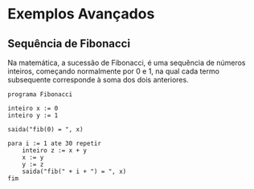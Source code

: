 # Exemplos Avançados

## Sequência de Fibonacci

Na matemática, a sucessão de Fibonacci, é uma sequência de números inteiros, começando normalmente por 0 e 1, na qual cada termo subsequente corresponde à soma dos dois anteriores.

```lina
programa Fibonacci

inteiro x := 0
inteiro y := 1

saida("fib(0) = ", x)

para i := 1 ate 30 repetir
    inteiro z := x + y
    x := y
    y := z
    saida("fib(" + i + ") = ", x)
fim
```

